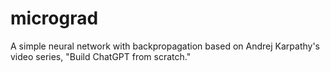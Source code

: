 # micrograd
A simple neural network with backpropagation based on Andrej Karpathy's video series, "Build ChatGPT from scratch."
